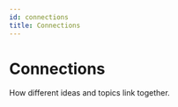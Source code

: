 ```yaml
---
id: connections
title: Connections
---
```

# Connections

How different ideas and topics link together.
